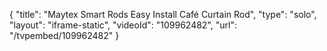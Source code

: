 {
    "title": "Maytex Smart Rods Easy Install Caf&eacute; Curtain Rod",
    "type": "solo",
    "layout": "iframe-static",
    "videoId": "109962482",
    "url": "\/tvpembed\/109962482"
}